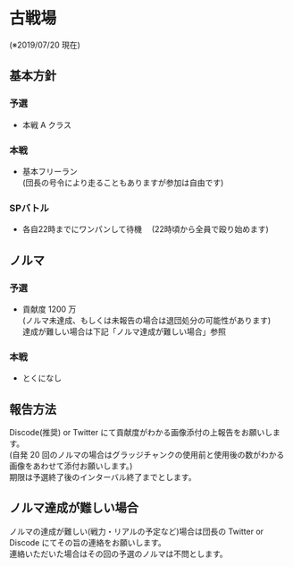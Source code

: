 # 古戦場

(※2019/07/20 現在)

## 基本方針

### 予選

- 本戦 A クラス

### 本戦

- 基本フリーラン  
   (団長の号令により走ることもありますが参加は自由です)

### SPバトル

- 各自22時までにワンパンして待機
　(22時頃から全員で殴り始めます)

## ノルマ

### 予選

- 貢献度 1200 万  
   (ノルマ未達成、もしくは未報告の場合は退団処分の可能性があります)  
   達成が難しい場合は下記「ノルマ達成が難しい場合」参照

### 本戦

- とくになし

## 報告方法

Discode(推奨) or Twitter にて貢献度がわかる画像添付の上報告をお願いします。  
(自発 20 回のノルマの場合はグラッジチャンクの使用前と使用後の数がわかる画像をあわせて添付お願いします。)  
期限は予選終了後のインターバル終了までとします。

## ノルマ達成が難しい場合

ノルマの達成が難しい(戦力・リアルの予定など)場合は団長の Twitter or Discode にてその旨の連絡をお願いします。  
連絡いただいた場合はその回の予選のノルマは不問とします。
